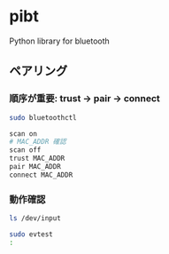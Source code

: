 # pibt

Python library for bluetooth


##


## ペアリング

### 順序が重要: trust -> pair -> connect

``` bash
sudo bluetoothctl

scan on
# MAC_ADDR 確認
scan off
trust MAC_ADDR
pair MAC_ADDR
connect MAC_ADDR
```


### 動作確認

``` bash
ls /dev/input

sudo evtest
:
```


##
